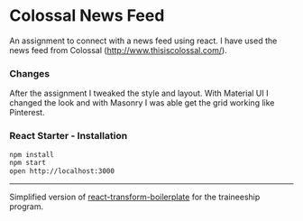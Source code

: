 # Colossal News Feed
An assignment to connect with a news feed using react. I have used the news feed from Colossal (http://www.thisiscolossal.com/).

### Changes
After the assignment I tweaked the style and layout. With Material UI I changed the look and with Masonry I was able get the grid working like Pinterest. 

### React Starter - Installation

```bash
npm install
npm start
open http://localhost:3000
```


------------------

Simplified version of [react-transform-boilerplate](https://github.com/gaearon/react-transform-boilerplate) for the
traineeship program.
